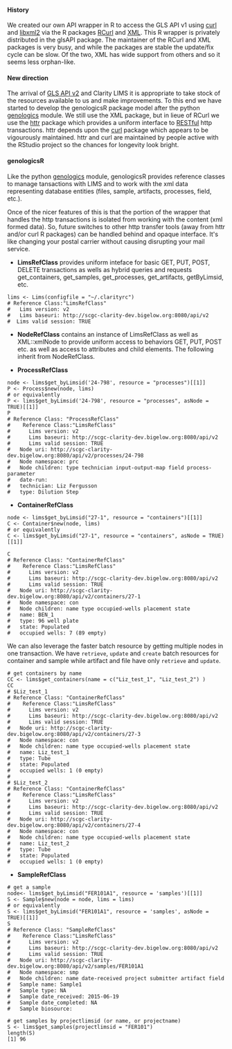 #### History

We created our own API wrapper in R to access the GLS API v1 using [curl](http://curl.haxx.se/) and [libxml2](http://xmlsoft.org/) via the R packages [RCurl](http://cran.r-project.org/web/packages/RCurl/index.html) and [XML](http://cran.r-project.org/web/packages/XML/index.html).  This R wrapper is privately distributed in the glsAPI package. The maintainer of the RCurl and XML packages is very busy, and while the packages are stable the update/fix cycle can be slow.  Of the two, XML has wide support from others and so it seems less orphan-like.

#### New direction

The arrival of [GLS API v2](http://genologics.com/developer) and Clarity LIMS it is appropriate to take stock of the resources available to us and make improvements.  To this end we have started to develop the genologicsR package model after the python [genologics](https://github.com/SciLifeLab/genologics) module.  We still use the XML package, but in lieue of RCurl we use the [httr](http://cran.r-project.org/web/packages/httr/index.html) package which provides a uniform interface to [RESTful](https://en.wikipedia.org/wiki/Representational_state_transfer) http transactions.  httr depends upon the [curl](http://cran.r-project.org/web/packages/curl/index.html) package which appears to be vigourously maintained.  httr and curl are maintained by people active with the RStudio project so the chances for longevity look bright.

#### genologicsR

Like the python [genologics](https://github.com/SciLifeLab/genologics) module, genologicsR provides reference classes to manage tansactions with LIMS and to work with the xml data representing database entities (files, sample, artifacts, processes, field, etc.).

Once of the nicer features of this is that the portion of the wrapper that handles the http transactions is isolated from working with the content (xml formed data).  So, future switches to other http transfer tools (away from httr and/or curl R packages) can be handled behind and opaque interface.  It's like changing your postal carrier without causing disrupting your mail service.

+ **LimsRefClass** provides uniform inteface for basic GET, PUT, POST, DELETE transactions as wells as hybrid queries and requests get_containers, get_samples, get_processes, get_artifacts, getByLimsid, etc.

```
lims <- Lims(configfile = "~/.clarityrc")
# Reference Class:"LimsRefClass"
#   Lims version: v2
#   Lims baseuri: http://scgc-clarity-dev.bigelow.org:8080/api/v2
#  Lims valid session: TRUE
```

+ **NodeRefClass** contains an instance of LimsRefClass as well as XML::xmlNode to provide uniform access to behaviors GET, PUT, POST etc. as well as access to attributes and child elements. The following inherit from NodeRefClass.

+ **ProcessRefClass** 

```
node <- lims$get_byLimsid('24-798', resource = "processes")[[1]]
P <- Process$new(node, lims)
# or equivalently
P <- lims$get_byLimsid('24-798', resource = "processes", asNode = TRUE)[[1]]
P
# Reference Class: "ProcessRefClass"
#    Reference Class:"LimsRefClass"
#      Lims version: v2
#      Lims baseuri: http://scgc-clarity-dev.bigelow.org:8080/api/v2
#      Lims valid session: TRUE
#   Node uri: http://scgc-clarity-dev.bigelow.org:8080/api/v2/processes/24-798
#   Node namespace: prc
#   Node children: type technician input-output-map field process-parameter
#   date-run: 
#   technician: Liz Fergusson
#   type: Dilution Step
```

+ **ContainerRefClass** 

```
node <- lims$get_byLimsid("27-1", resource = "containers")[[1]]
C <- Container$new(node, lims)
# or equivalently
C <- lims$get_byLimsid("27-1", resource = "containers", asNode = TRUE)[[1]]

C
# Reference Class: "ContainerRefClass"
#    Reference Class:"LimsRefClass"
#      Lims version: v2
#      Lims baseuri: http://scgc-clarity-dev.bigelow.org:8080/api/v2
#      Lims valid session: TRUE
#   Node uri: http://scgc-clarity-dev.bigelow.org:8080/api/v2/containers/27-1
#   Node namespace: con
#   Node children: name type occupied-wells placement state
#   name: BEN_1
#   type: 96 well plate
#   state: Populated
#   occupied wells: 7 (89 empty)
```

We can also leverage the faster batch resource by getting multiple nodes in one transaction. We have `retrieve`, `update` and `create` batch resources for container and sample while artifact and file have only `retrieve` and `update`.

```
# get containers by name
CC <- lims$get_containers(name = c("Liz_test_1", "Liz_test_2") )
CC
# $Liz_test_1
# Reference Class: "ContainerRefClass"
#    Reference Class:"LimsRefClass"
#      Lims version: v2
#      Lims baseuri: http://scgc-clarity-dev.bigelow.org:8080/api/v2
#      Lims valid session: TRUE
#   Node uri: http://scgc-clarity-dev.bigelow.org:8080/api/v2/containers/27-3
#   Node namespace: con
#   Node children: name type occupied-wells placement state
#   name: Liz_test_1
#   type: Tube
#   state: Populated
#   occupied wells: 1 (0 empty)
# 
# $Liz_test_2
# Reference Class: "ContainerRefClass"
#    Reference Class:"LimsRefClass"
#      Lims version: v2
#      Lims baseuri: http://scgc-clarity-dev.bigelow.org:8080/api/v2
#      Lims valid session: TRUE
#   Node uri: http://scgc-clarity-dev.bigelow.org:8080/api/v2/containers/27-4
#   Node namespace: con
#   Node children: name type occupied-wells placement state
#   name: Liz_test_2
#   type: Tube
#   state: Populated
#   occupied wells: 1 (0 empty)
```

+ **SampleRefClass**

```
# get a sample
node<- lims$get_byLimsid("FER101A1", resource = 'samples')[[1]]
S <- Sample$new(node = node, lims = lims)
# or equivalently
S <- lims$get_byLimsid("FER101A1", resource = 'samples', asNode = TRUE)[[1]]
S
# Reference Class: "SampleRefClass"
#    Reference Class:"LimsRefClass"
#      Lims version: v2
#      Lims baseuri: http://scgc-clarity-dev.bigelow.org:8080/api/v2
#      Lims valid session: TRUE
#   Node uri: http://scgc-clarity-dev.bigelow.org:8080/api/v2/samples/FER101A1
#   Node namespace: smp
#   Node children: name date-received project submitter artifact field
#   Sample name: Sample1
#   Sample type: NA
#   Sample date_received: 2015-06-19
#   Sample date_completed: NA
#   Sample biosource: 

# get samples by projectlimsid (or name, or projectname)
S <- lims$get_samples(projectlimsid = "FER101")
length(S)
[1] 96
```
